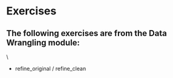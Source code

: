 # Exercises

## The following exercises are from the Data Wrangling module:  
\  
* refine_original / refine_clean